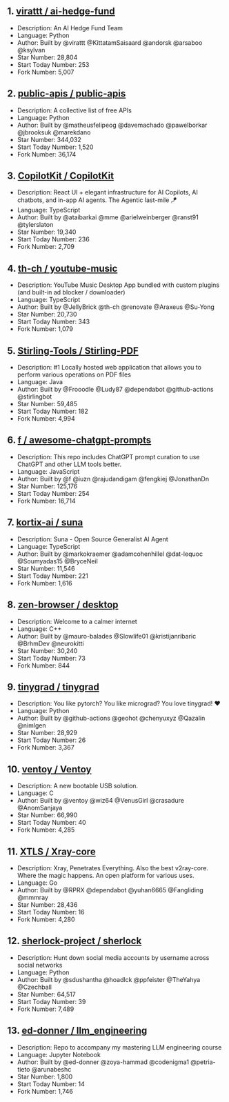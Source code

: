 ## 1. [virattt / ai-hedge-fund](https://github.com/virattt/ai-hedge-fund)
- Description: An AI Hedge Fund Team
- Language: Python
- Author: Built by @virattt @KittatamSaisaard @andorsk @arsaboo @ksylvan 
- Star Number: 28,804
- Start Today Number: 253
- Fork Number: 5,007

## 2. [public-apis / public-apis](https://github.com/public-apis/public-apis)
- Description: A collective list of free APIs
- Language: Python
- Author: Built by @matheusfelipeog @davemachado @pawelborkar @jbrooksuk @marekdano
- Star Number: 344,032
- Start Today Number: 1,520
- Fork Number: 36,174

## 3. [CopilotKit / CopilotKit](https://github.com/CopilotKit/CopilotKit)
- Description: React UI + elegant infrastructure for AI Copilots, AI chatbots, and in-app AI agents. The Agentic last-mile 🪁
- Language: TypeScript
- Author: Built by @ataibarkai @mme @arielweinberger @ranst91 @tylerslaton
- Star Number: 19,340
- Start Today Number: 236
- Fork Number: 2,709

## 4. [th-ch / youtube-music](https://github.com/th-ch/youtube-music)
- Description: YouTube Music Desktop App bundled with custom plugins (and built-in ad blocker / downloader)
- Language: TypeScript
- Author: Built by @JellyBrick @th-ch @renovate @Araxeus @Su-Yong
- Star Number: 20,730
- Start Today Number: 343
- Fork Number: 1,079

## 5. [Stirling-Tools / Stirling-PDF](https://github.com/Stirling-Tools/Stirling-PDF)
- Description: #1 Locally hosted web application that allows you to perform various operations on PDF files
- Language: Java
- Author: Built by @Frooodle @Ludy87 @dependabot @github-actions @stirlingbot
- Star Number: 59,485
- Start Today Number: 182
- Fork Number: 4,994

## 6. [f / awesome-chatgpt-prompts](https://github.com/f/awesome-chatgpt-prompts)
- Description: This repo includes ChatGPT prompt curation to use ChatGPT and other LLM tools better.
- Language: JavaScript
- Author: Built by @f @iuzn @rajudandigam @fengkiej @JonathanDn
- Star Number: 125,176
- Start Today Number: 254
- Fork Number: 16,714

## 7. [kortix-ai / suna](https://github.com/kortix-ai/suna)
- Description: Suna - Open Source Generalist AI Agent
- Language: TypeScript
- Author: Built by @markokraemer @adamcohenhillel @dat-lequoc @Soumyadas15 @BryceNeil
- Star Number: 11,546
- Start Today Number: 221
- Fork Number: 1,616

## 8. [zen-browser / desktop](https://github.com/zen-browser/desktop)
- Description: Welcome to a calmer internet
- Language: C++
- Author: Built by @mauro-balades @Slowlife01 @kristijanribaric @BrhmDev @neurokitti
- Star Number: 30,240
- Start Today Number: 73
- Fork Number: 844

## 9. [tinygrad / tinygrad](https://github.com/tinygrad/tinygrad)
- Description: You like pytorch? You like micrograd? You love tinygrad! ❤️
- Language: Python
- Author: Built by @github-actions @geohot @chenyuxyz @Qazalin @nimlgen
- Star Number: 28,929
- Start Today Number: 26
- Fork Number: 3,367

## 10. [ventoy / Ventoy](https://github.com/ventoy/Ventoy)
- Description: A new bootable USB solution.
- Language: C
- Author: Built by @ventoy @wiz64 @VenusGirl @crasadure @AnomSanjaya
- Star Number: 66,990
- Start Today Number: 40
- Fork Number: 4,285

## 11. [XTLS / Xray-core](https://github.com/XTLS/Xray-core)
- Description: Xray, Penetrates Everything. Also the best v2ray-core. Where the magic happens. An open platform for various uses.
- Language: Go
- Author: Built by @RPRX @dependabot @yuhan6665 @Fangliding @mmmray
- Star Number: 28,436
- Start Today Number: 16
- Fork Number: 4,280

## 12. [sherlock-project / sherlock](https://github.com/sherlock-project/sherlock)
- Description: Hunt down social media accounts by username across social networks
- Language: Python
- Author: Built by @sdushantha @hoadlck @ppfeister @TheYahya @Czechball
- Star Number: 64,517
- Start Today Number: 39
- Fork Number: 7,489

## 13. [ed-donner / llm_engineering](https://github.com/ed-donner/llm_engineering)
- Description: Repo to accompany my mastering LLM engineering course
- Language: Jupyter Notebook
- Author: Built by @ed-donner @zoya-hammad @codenigma1 @petria-tieto @arunabeshc
- Star Number: 1,800
- Start Today Number: 14
- Fork Number: 1,746